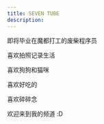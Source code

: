 ```yaml
---
title: SEVEN TUBE
description: 
---
```


即将毕业在魔都打工的废柴程序员

喜欢拍照记录生活

喜欢狗狗和猫咪

喜欢好吃的

喜欢碎碎念

欢迎来到我的频道 :D